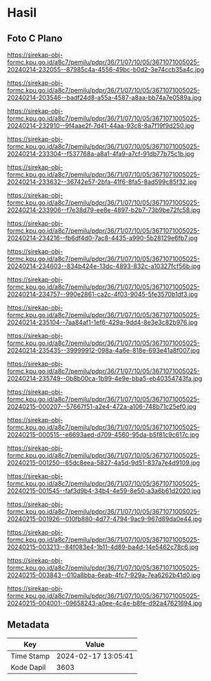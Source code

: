 # Hasil

## Foto C Plano

https://sirekap-obj-formc.kpu.go.id/a8c7/pemilu/pdpr/36/71/07/10/05/3671071005025-20240214-232055--87985c4a-4556-49bc-b0d2-3e74ccb35a4c.jpg

https://sirekap-obj-formc.kpu.go.id/a8c7/pemilu/pdpr/36/71/07/10/05/3671071005025-20240214-203546--badf24d8-a55a-4587-a8aa-bb74a7e0589a.jpg

https://sirekap-obj-formc.kpu.go.id/a8c7/pemilu/pdpr/36/71/07/10/05/3671071005025-20240214-232910--9f4aae2f-7d41-44aa-93c8-8a7f19f9d250.jpg

https://sirekap-obj-formc.kpu.go.id/a8c7/pemilu/pdpr/36/71/07/10/05/3671071005025-20240214-233304--f537768a-a8a1-4fa9-a7cf-91db77b75c1b.jpg

https://sirekap-obj-formc.kpu.go.id/a8c7/pemilu/pdpr/36/71/07/10/05/3671071005025-20240214-233632--36742e57-2bfa-41f6-8fa5-8ad599c85f32.jpg

https://sirekap-obj-formc.kpu.go.id/a8c7/pemilu/pdpr/36/71/07/10/05/3671071005025-20240214-233906--f7e38d79-ee8e-4897-b2b7-73b9be72fc58.jpg

https://sirekap-obj-formc.kpu.go.id/a8c7/pemilu/pdpr/36/71/07/10/05/3671071005025-20240214-234216--fb6df4d0-7ac8-4435-a990-5b28129e6fb7.jpg

https://sirekap-obj-formc.kpu.go.id/a8c7/pemilu/pdpr/36/71/07/10/05/3671071005025-20240214-234603--834b424e-13dc-4893-832c-a10327fcf56b.jpg

https://sirekap-obj-formc.kpu.go.id/a8c7/pemilu/pdpr/36/71/07/10/05/3671071005025-20240214-234757--990e2861-ca2c-4f03-9045-5fe3570b1df3.jpg

https://sirekap-obj-formc.kpu.go.id/a8c7/pemilu/pdpr/36/71/07/10/05/3671071005025-20240214-235104--7aa84af1-1ef6-429a-9dd4-8e3e3c82b976.jpg

https://sirekap-obj-formc.kpu.go.id/a8c7/pemilu/pdpr/36/71/07/10/05/3671071005025-20240214-235435--39999912-098a-4a6e-818e-693e41a8f007.jpg

https://sirekap-obj-formc.kpu.go.id/a8c7/pemilu/pdpr/36/71/07/10/05/3671071005025-20240214-235749--0b8b00ca-1b99-4e9e-bba5-eb40354743fa.jpg

https://sirekap-obj-formc.kpu.go.id/a8c7/pemilu/pdpr/36/71/07/10/05/3671071005025-20240215-000207--57667f51-a2e4-472a-a106-748b71c25ef0.jpg

https://sirekap-obj-formc.kpu.go.id/a8c7/pemilu/pdpr/36/71/07/10/05/3671071005025-20240215-000515--e6693aed-d709-4560-95da-b5f81c9c617c.jpg

https://sirekap-obj-formc.kpu.go.id/a8c7/pemilu/pdpr/36/71/07/10/05/3671071005025-20240215-001250--65dc8eea-5827-4a5d-9d51-837a7e4d9109.jpg

https://sirekap-obj-formc.kpu.go.id/a8c7/pemilu/pdpr/36/71/07/10/05/3671071005025-20240215-001545--faf3d9b4-34b4-4e59-8e50-a3a6b61d2020.jpg

https://sirekap-obj-formc.kpu.go.id/a8c7/pemilu/pdpr/36/71/07/10/05/3671071005025-20240215-001926--010fb880-4d77-4794-9ac9-967d89da0e44.jpg

https://sirekap-obj-formc.kpu.go.id/a8c7/pemilu/pdpr/36/71/07/10/05/3671071005025-20240215-003213--84f083e4-1b11-4d89-ba4d-14e5462c78c6.jpg

https://sirekap-obj-formc.kpu.go.id/a8c7/pemilu/pdpr/36/71/07/10/05/3671071005025-20240215-003843--010a8bba-6eab-4fc7-929a-7ea6262b41d0.jpg

https://sirekap-obj-formc.kpu.go.id/a8c7/pemilu/pdpr/36/71/07/10/05/3671071005025-20240215-004001--09658243-a0ee-4c4e-b8fe-d92a47621694.jpg


## Metadata

| Key        | Value               |
| ---------- | ------------------- |
| Time Stamp | 2024-02-17 13:05:41 |
| Kode Dapil | 3603                |



